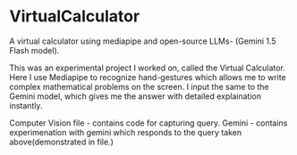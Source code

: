 # VirtualCalculator
A virtual calculator using mediapipe and open-source LLMs- (Gemini 1.5 Flash model).

This was an experimental project I worked on, called the Virtual Calculator. Here I use Mediapipe to recognize hand-gestures which allows me to write complex mathematical problems on the screen. I input the same to the Gemini model, which gives me the answer with detailed explaination instantly.

Computer Vision file - contains code for capturing query.
Gemini - contains experimenation with gemini which responds to the query taken above(demonstrated in file.)

